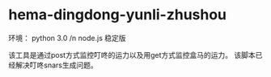 # hema-dingdong-yunli-zhushou
环境：
python 3.0 /n
node.js 稳定版

该工具是通过post方式监控叮咚的运力以及用get方式监控盒马的运力。
该脚本已经解决叮咚snars生成问题。
